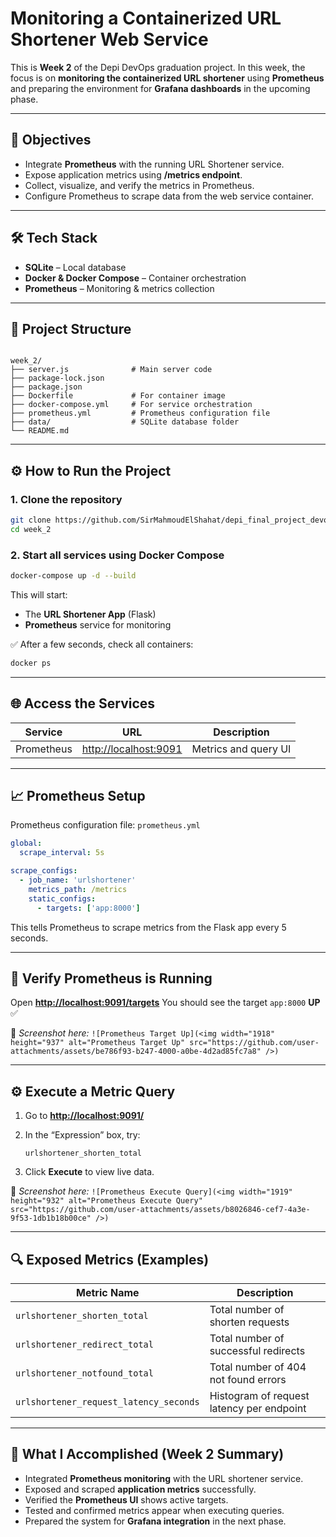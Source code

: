 # Monitoring a Containerized URL Shortener Web Service

This is **Week 2** of the Depi DevOps graduation project.
In this week, the focus is on **monitoring the containerized URL shortener** using **Prometheus** and preparing the environment for **Grafana dashboards** in the upcoming phase.

---

## 🎯 Objectives

* Integrate **Prometheus** with the running URL Shortener service.
* Expose application metrics using **/metrics endpoint**.
* Collect, visualize, and verify the metrics in Prometheus.
* Configure Prometheus to scrape data from the web service container.

---

## 🛠️ Tech Stack

* **SQLite** – Local database
* **Docker & Docker Compose** – Container orchestration
* **Prometheus** – Monitoring & metrics collection

---

## 📂 Project Structure

```

week_2/
├── server.js              # Main server code
├── package-lock.json
├── package.json
├── Dockerfile             # For container image
├── docker-compose.yml     # For service orchestration
├── prometheus.yml         # Prometheus configuration file
├── data/                  # SQLite database folder
└── README.md
```

---

## ⚙️ How to Run the Project

### 1. Clone the repository

```bash
git clone https://github.com/SirMahmoudElShahat/depi_final_project_devops.git
cd week_2
```

### 2. Start all services using Docker Compose

```bash
docker-compose up -d --build
```

This will start:

* The **URL Shortener App** (Flask)
* **Prometheus** service for monitoring

✅ After a few seconds, check all containers:

```bash
docker ps
```

---

## 🌐 Access the Services

| Service       | URL                                            | Description          |
| ------------- | ---------------------------------------------- | -------------------- |
| Prometheus    | [http://localhost:9091](http://localhost:9091) | Metrics and query UI |

---

## 📈 Prometheus Setup

Prometheus configuration file:
`prometheus.yml`

```yaml
global:
  scrape_interval: 5s

scrape_configs:
  - job_name: 'urlshortener'
    metrics_path: /metrics
    static_configs:
      - targets: ['app:8000']
```

This tells Prometheus to scrape metrics from the Flask app every 5 seconds.

---

## 🧪 Verify Prometheus is Running

Open **[http://localhost:9091/targets](http://localhost:9090/targets)**
You should see the target `app:8000` **UP** ✅

📸 *Screenshot here:*
`![Prometheus Target Up](<img width="1918" height="937" alt="Prometheus Target Up" src="https://github.com/user-attachments/assets/be786f93-b247-4000-a0be-4d2ad85fc7a8" />)`

---

## ⚙️ Execute a Metric Query

1. Go to **[http://localhost:9091/](http://localhost:9091/)**
2. In the “Expression” box, try:

   ```
   urlshortener_shorten_total
   ```
3. Click **Execute** to view live data.

📸 *Screenshot here:*
`![Prometheus Execute Query](<img width="1919" height="932" alt="Prometheus Execute Query" src="https://github.com/user-attachments/assets/b8026846-cef7-4a3e-9f53-1db1b18b00ce" />)`

---

## 🔍 Exposed Metrics (Examples)

| Metric Name                            | Description                               |
| -------------------------------------- | ----------------------------------------- |
| `urlshortener_shorten_total`           | Total number of shorten requests          |
| `urlshortener_redirect_total`          | Total number of successful redirects      |
| `urlshortener_notfound_total`          | Total number of 404 not found errors      |
| `urlshortener_request_latency_seconds` | Histogram of request latency per endpoint |

---

## 🧠 What I Accomplished (Week 2 Summary)

* Integrated **Prometheus monitoring** with the URL shortener service.
* Exposed and scraped **application metrics** successfully.
* Verified the **Prometheus UI** shows active targets.
* Tested and confirmed metrics appear when executing queries.
* Prepared the system for **Grafana integration** in the next phase.




